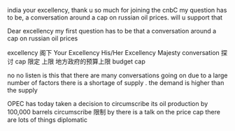 india
your excellency, thank u so much for joining the cnbC
my question has to be, a conversation around a cap on russian oil prices. will u support that

Dear excellency my first question has to be that a conversation around a cap on russian oil prices

excellency 阁下 Your Excellency His/Her Excellency Majesty 
conversation 探讨
cap 限定 上限 地方政府的预算上限 budget cap

no no listen is this that there are many conversations going on
due to a large number of factors
there is a shortage of supply . the demand is higher than the supply

OPEC has today taken a decision to circumscribe its oil production by 100,000 barrels 
circumscribe 限制 by
there is a talk on the price cap  there are lots of things
diplomatic